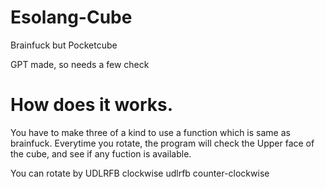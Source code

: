 # Esolang-Cube
Brainfuck but Pocketcube

GPT made, so needs a few check


# How does it works.

You have to make three of a kind to use a function which is same as brainfuck.
Everytime you rotate, the program will check the Upper face of the cube, and see if any fuction is available.

You can rotate by
UDLRFB clockwise
udlrfb counter-clockwise
